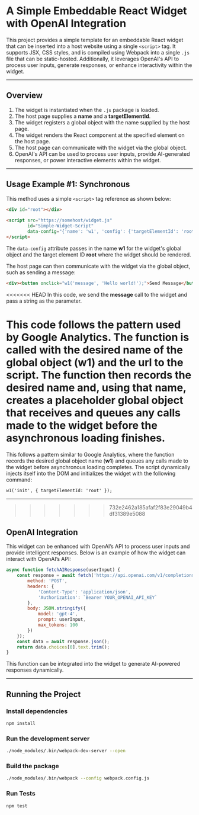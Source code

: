 # A Simple Embeddable React Widget with OpenAI Integration

This project provides a simple template for an embeddable React widget that can be inserted into a host website using a single `<script>` tag. It supports JSX, CSS styles, and is compiled using Webpack into a single `.js` file that can be static-hosted. Additionally, it leverages OpenAI's API to process user inputs, generate responses, or enhance interactivity within the widget.

---

## Overview  
1. The widget is instantiated when the `.js` package is loaded.  
2. The host page supplies a **name** and a **targetElementId**.  
3. The widget registers a global object with the name supplied by the host page.  
4. The widget renders the React component at the specified element on the host page.  
5. The host page can communicate with the widget via the global object.  
6. OpenAI's API can be used to process user inputs, provide AI-generated responses, or power interactive elements within the widget.  

---

## Usage Example #1: Synchronous  
This method uses a simple `<script>` tag reference as shown below:  

```html
<div id="root"></div>  
  
<script src="https://somehost/widget.js"  
        id="Simple-Widget-Script"  
        data-config="{'name': 'w1', 'config': {'targetElementId': 'root'}}">  
</script>
```

The `data-config` attribute passes in the name **w1** for the widget's global object and the target element ID **root** where the widget should be rendered.  

The host page can then communicate with the widget via the global object, such as sending a message:  

```html
<div><button onclick="w1('message', 'Hello world!');">Send Message</button></div>
```

<<<<<<< HEAD
In this code, we send the **message** call to the widget and pass a string as the parameter.

This code follows the pattern used by Google Analytics. The function is called with the desired name of the global object (**w1**) and the url to the script. The function then records the desired name and, using that name, creates a placeholder global object that receives and queues any calls made to the widget before the asynchronous loading finishes.
=======
This follows a pattern similar to Google Analytics, where the function records the desired global object name (**w1**) and queues any calls made to the widget before asynchronous loading completes. The script dynamically injects itself into the DOM and initializes the widget with the following command:

```html
w1('init', { targetElementId: 'root' });
```

---
>>>>>>> 732e2462a185afaf2f83e29049b4df31389e5088

## OpenAI Integration  
This widget can be enhanced with OpenAI’s API to process user inputs and provide intelligent responses. Below is an example of how the widget can interact with OpenAI’s API:

```javascript
async function fetchAIResponse(userInput) {
    const response = await fetch('https://api.openai.com/v1/completions', {
        method: 'POST',
        headers: {
            'Content-Type': 'application/json',
            'Authorization': `Bearer YOUR_OPENAI_API_KEY`
        },
        body: JSON.stringify({
            model: 'gpt-4',
            prompt: userInput,
            max_tokens: 100
        })
    });
    const data = await response.json();
    return data.choices[0].text.trim();
}
```

This function can be integrated into the widget to generate AI-powered responses dynamically.  

---

## Running the Project  
### Install dependencies  
```sh
npm install
```

### Run the development server  
```sh
./node_modules/.bin/webpack-dev-server --open
```

### Build the package  
```sh
./node_modules/.bin/webpack --config webpack.config.js
```

### Run Tests  
```sh
npm test

